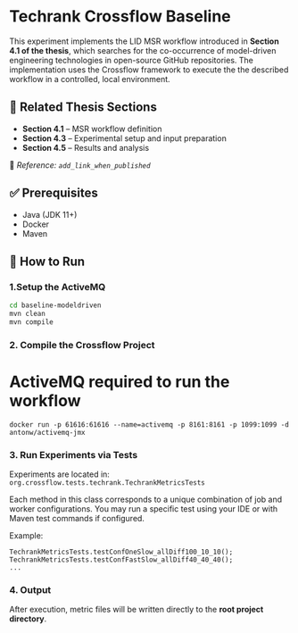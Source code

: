# Techrank Crossflow Baseline
This experiment implements the LID MSR workflow introduced in **Section 4.1 of the thesis**, which searches for the co-occurrence of model-driven engineering technologies in open-source GitHub repositories. The implementation uses the Crossflow framework to execute the the described workflow in a controlled, local environment.

## 📘 Related Thesis Sections

- **Section 4.1** – MSR workflow definition
- **Section 4.3** – Experimental setup and input preparation
- **Section 4.5** – Results and analysis

📎 *Reference: `add_link_when_published`*

## ✅ Prerequisites

- Java (JDK 11+)
- Docker
- Maven

## 🚀 How to Run
### 1.Setup the ActiveMQ

```bash
cd baseline-modeldriven
mvn clean
mvn compile
```

### 2. Compile the Crossflow Project

# ActiveMQ required to run the workflow
```
docker run -p 61616:61616 --name=activemq -p 8161:8161 -p 1099:1099 -d antonw/activemq-jmx
```

### 3. Run Experiments via Tests
Experiments are located in:
```org.crossflow.tests.techrank.TechrankMetricsTests```


Each method in this class corresponds to a unique combination of job and worker configurations. You may run a specific test using your IDE or with Maven test commands if configured.

Example:
```
TechrankMetricsTests.testConfOneSlow_allDiff100_10_10();
TechrankMetricsTests.testConfFastSlow_allDiff40_40_40();
...
```
### 4. Output
After execution, metric files will be written directly to the **root project directory**.
